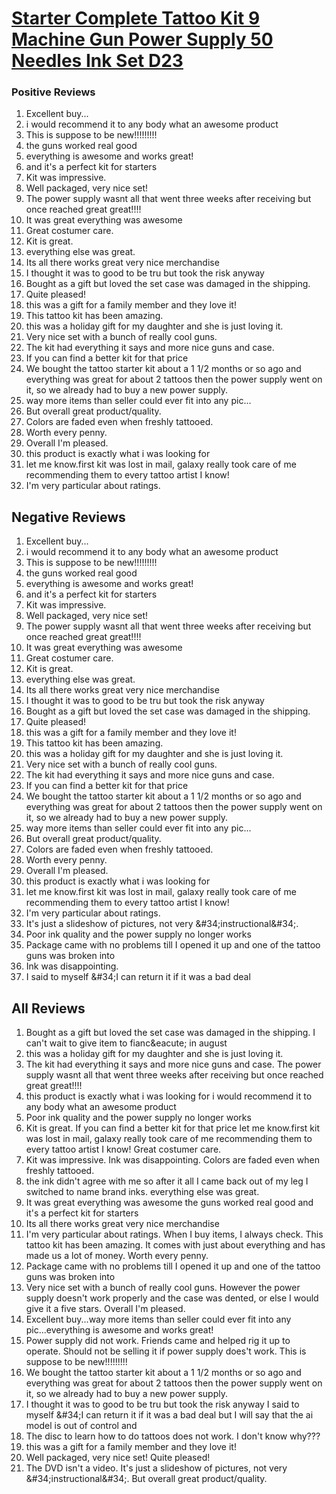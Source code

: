 # [Starter Complete Tattoo Kit 9 Machine Gun Power Supply 50 Needles Ink Set D23](https://products.checkmycream.com/products/Starter-Complete-Tattoo-Kit-9-Machine-Gun-Power-Supply-50-Needles-Ink-Set-D23.html)

### Positive Reviews

<ol>
      <li>Excellent buy...</li>
      <li>i would recommend it to any body what an awesome product</li>
      <li>This is suppose to be new!!!!!!!!!</li>
      <li>the guns worked real good</li>
      <li>everything is awesome and works great!</li>
      <li>and it&#x27;s a perfect kit for starters</li>
      <li>Kit was impressive.</li>
      <li>Well packaged, very nice set!  </li>
      <li>The power supply wasnt all that went three weeks after receiving but once reached great great!!!!</li>
      <li>It was great everything was awesome</li>
      <li>Great costumer care.</li>
      <li>Kit is great.</li>
      <li>everything else was great.</li>
      <li>Its all there works great very nice merchandise</li>
      <li>I thought it was to good to be tru but took the risk anyway</li>
      <li>Bought as a gift but loved the set case was damaged in the shipping.</li>
      <li>Quite pleased!</li>
      <li>this was a gift for a family member and they love it!</li>
      <li>This tattoo kit has been amazing.</li>
      <li>this was a holiday gift for my daughter and she is just loving it.</li>
      <li>Very nice set with a bunch of really cool guns.</li>
      <li>The kit had everything it says and more nice guns and case.</li>
      <li>If you can find a better kit for that price</li>
      <li>We bought the tattoo starter kit about a 1 1/2 months or so ago and everything was great for about 2 tattoos then the power supply went on it, so we already had to buy a new power supply.</li>
      <li>way more items than seller could ever fit into any pic...</li>
      <li>But overall great product/quality.</li>
      <li>Colors are faded even when freshly tattooed.</li>
      <li>Worth every penny.</li>
      <li>Overall I&#x27;m pleased.</li>
      <li>this product is exactly what i was looking for</li>
      <li>let me know.first kit was lost in mail, galaxy really took care of me recommending them to every tattoo artist I know!</li>
      <li>I&#x27;m very particular about ratings.</li>
</ol>


<h2>Negative Reviews</h2>
<ol>
<li> Excellent buy...</li>
<li> i would recommend it to any body what an awesome product</li>
<li> This is suppose to be new!!!!!!!!!</li>
<li> the guns worked real good</li>
<li> everything is awesome and works great!</li>
<li> and it&#x27;s a perfect kit for starters</li>
<li> Kit was impressive.</li>
<li> Well packaged, very nice set!  </li>
<li> The power supply wasnt all that went three weeks after receiving but once reached great great!!!!</li>
<li> It was great everything was awesome</li>
<li> Great costumer care.</li>
<li> Kit is great.</li>
<li> everything else was great.</li>
<li> Its all there works great very nice merchandise</li>
<li> I thought it was to good to be tru but took the risk anyway</li>
<li> Bought as a gift but loved the set case was damaged in the shipping.</li>
<li> Quite pleased!</li>
<li> this was a gift for a family member and they love it!</li>
<li> This tattoo kit has been amazing.</li>
<li> this was a holiday gift for my daughter and she is just loving it.</li>
<li> Very nice set with a bunch of really cool guns.</li>
<li> The kit had everything it says and more nice guns and case.</li>
<li> If you can find a better kit for that price</li>
<li> We bought the tattoo starter kit about a 1 1/2 months or so ago and everything was great for about 2 tattoos then the power supply went on it, so we already had to buy a new power supply.</li>
<li> way more items than seller could ever fit into any pic...</li>
<li> But overall great product/quality.</li>
<li> Colors are faded even when freshly tattooed.</li>
<li> Worth every penny.</li>
<li> Overall I&#x27;m pleased.</li>
<li> this product is exactly what i was looking for</li>
<li> let me know.first kit was lost in mail, galaxy really took care of me recommending them to every tattoo artist I know!</li>
<li> I&#x27;m very particular about ratings.</li>
<li> It&#x27;s just a slideshow of pictures, not very &amp;#34;instructional&amp;#34;.</li>
<li> Poor ink quality and the power supply no longer works</li>
<li> Package came with no problems till I opened it up and one of the tattoo guns was broken into</li>
<li> Ink was disappointing.  </li>
<li> I said to myself &amp;#34;I can return it if it was a bad deal</li>
</ol>

<h2>All Reviews</h2>

<ol>
    <li> Bought as a gift but loved the set case was damaged in the shipping. I can&#x27;t wait to give item to fianc&amp;eacute; in august</li>
    <li> this was a holiday gift for my daughter and she is just loving it.</li>
    <li> The kit had everything it says and more nice guns and case. The power supply wasnt all that went three weeks after receiving but once reached great great!!!!</li>
    <li> this product is exactly what i was looking for i would recommend it to any body what an awesome product</li>
    <li> Poor ink quality and the power supply no longer works</li>
    <li> Kit is great. If you can find a better kit for that price let me know.first kit was lost in mail, galaxy really took care of me recommending them to every tattoo artist I know! Great costumer care.</li>
    <li> Kit was impressive. Ink was disappointing.  Colors are faded even when freshly tattooed.</li>
    <li> the ink didn&#x27;t agree with me so after it all I came back out of my leg I switched to name brand inks. everything else was great.</li>
    <li> It was great everything was awesome the guns worked real good and it&#x27;s a perfect kit for starters</li>
    <li> Its all there works great very nice merchandise</li>
    <li> I&#x27;m very particular about ratings. When I buy items, I always check. This tattoo kit has been amazing. It comes with just about everything and has made us a lot of money. Worth every penny.</li>
    <li> Package came with no problems till I opened it up and one of the tattoo guns was broken into</li>
    <li> Very nice set with a bunch of really cool guns. However the power supply doesn&#x27;t work properly and the case was dented, or else I would give it a five stars. Overall I&#x27;m pleased.</li>
    <li> Excellent buy...way more items than seller could ever fit into any pic...everything is awesome and works great!</li>
    <li> Power supply did not work. Friends came and helped rig it up to operate. Should not be selling it if power supply does&#x27;t work. This is suppose to be new!!!!!!!!!</li>
    <li> We bought the tattoo starter kit about a 1 1/2 months or so ago and everything was great for about 2 tattoos then the power supply went on it, so we already had to buy a new power supply.</li>
    <li> I thought it was to good to be tru but took the risk anyway I said to myself &amp;#34;I can return it if it was a bad deal but I will say that the ai model is out of control and</li>
    <li> The disc to learn how to do tattoos does not work. I don&#x27;t know why???</li>
    <li> this was a gift for a family member and they love it!</li>
    <li> Well packaged, very nice set!  Quite pleased!</li>
    <li> The DVD isn&#x27;t a video. It&#x27;s just a slideshow of pictures, not very &amp;#34;instructional&amp;#34;. But overall great product/quality.</li>
</ol>




